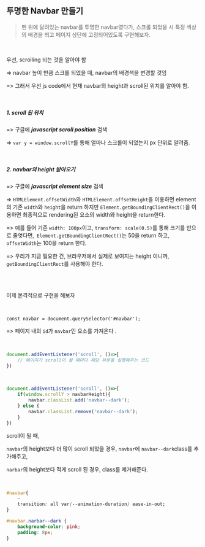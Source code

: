## 투명한 Navbar 만들기

> 맨 위에 달려있는 navbar를 투명한 navbar였다가, 스크롤 되었을 시 특정 색상의 배경을 띄고 페이지 상단에 고정되어있도록 구현해보자. 

<br>

우선, scrolling 되는 것을 알아야 함

=> navbar 높이 만큼 스크롤 되었을 때, navbar의 배경색을 변경할 것임

=> 그래서 우선 js code에서 현재 navbar의 height과 scroll된 위치를 알아야 함.

<br>

##### 1. scroll 된 위치

=> 구글에 ***javascript scroll position*** 검색

=> `var y = window.scrollY`를 통해 얼마나 스크롤이 되었는지 px 단위로 알려줌.

<br>

##### 2. navbar의 height 받아오기

=> 구글에 ***javascript element size*** 검색

=> `HTMLElement.offsetWidth`와 `HTMLElement.offsetHeight`을 이용하면 element의 기존 `width`와 `height`을 return 하지만 `Element.getBoundingClientRect()`을 이용하면 최종적으로 rendering된 요소의 width와 height을 return한다. 

=> 예를 들어 기존 `width: 100px`이고, `transform: scale(0.5)`를 통해 크기를 반으로 줄엿다면,` Element.getBoundingClientRect()`는 50을 return 하고, `offsetWidth`는 100을 return 한다. 

=> 우리가 지금 필요한 건, 브라우저에서 실제로 보여지는 height 이니까, `getBoundingClientRect`를 사용해야 한다. 

<br><br>

이제 본격적으로 구현을 해보자 

<br>

`const navbar = document.querySelector('#navbar');`

=> 페이지 내의 `id`가 `navbar`인 요소를 가져온다 .

<br>

```javascript
document.addEventListener('scroll', ()=>{
    // 페이지가 scroll이 될 때마다 해당 부분을 실행해주는 코드
})
```

 <br>

```javascript
document.addEventListener('scroll', ()=>{
    if(window.scrollY > navbarHeight){
        navbar.classList.add('navbar--dark');
    } else {
        navbar.classList.remove('navbar--dark');
    }
})
```

scroll이 될 때, 

`navbar`의 height보다 더 많이 scroll 되었을 경우, `navbar`에 `navbar--dark`class를 추가해주고, 

`narbar`의 height보다 적게 scroll 된 경우, class를 제거해준다. 

<br>

```css
#navbar{
    ~
    transition: all var(--animation-duration) ease-in-out;
}

#navbar.narbar--dark {
    background-color: pink;
    padding: 8px;
}
```
